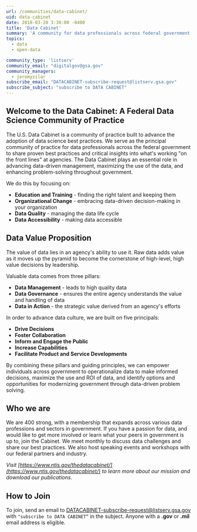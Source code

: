 ```yaml
---
url: /communities/data-cabinet/
uid: data-cabinet
date: 2018-03-28 3:30:00 -0400
title: 'Data Cabinet'
summary: 'A community for data professionals across federal government to share proven best practices and critical insights.'
topics:
  - data
  - open-data

community_type: 'listserv'
community_email: "digitalgov@gsa.gov"
community_managers:
  - jeremyzilar
subscribe_email: "DATACABINET-subscribe-request@listserv.gsa.gov"
subscribe_subject: "subscribe to DATA CABINET"
---
```


## Welcome to the Data Cabinet: A Federal Data Science Community of Practice

The U.S. Data Cabinet is a community of practice built to advance the adoption of data science best practices. We serve as the principal community of practice for data professionals across the federal government to share proven best practices and critical insights into what's working "on the front lines" at agencies. The Data Cabinet plays an essential role in advancing data-driven management, maximizing the use of the data, and enhancing problem-solving throughout government.

We do this by focusing on:

- **Education and Training** - finding the right talent and keeping them
- **Organizational Change** - embracing data-driven decision-making in your organization
- **Data Quality** - managing the data life cycle
- **Data Accessibility** - making data accessible

## Data Value Proposition

The value of data lies in an agency's ability to use it. Raw data adds value as it moves up the pyramid to become the cornerstone of high-level, high value decisions by leadership.

Valuable data comes from three pillars:

- **Data Management** - leads to high quality data
- **Data Governance** - ensures the entire agency understands the value and handling of data
- **Data in Action** - the strategic value derived from an agency's efforts

In order to advance data culture, we are built on five principals:

- **Drive Decisions**
- **Foster Collaboration**
- **Inform and Engage the Public**
- **Increase Capabilities**
- **Facilitate Product and Service Developments**

By combining these pillars and guiding principles, we can empower individuals across government to operationalize data to make informed decisions, maximize the use and ROI of data, and identify options and opportunities for modernizing government through data-driven problem solving.

## Who we are

We are 400 strong, with a membership that expands across various data professions and sectors in government. If you have a passion for data, and would like to get more involved or learn what your peers in government is up to, join the Cabinet. We meet monthly to discuss data challenges and share our best practices. We also host speaking events and workshops with our federal partners and industry.

_Visit [https://www.ntis.gov/thedatacabinet/](https://www.ntis.gov/thedatacabinet/) to learn more about our mission and download our publications._

## How to Join

To join, send an email to [DATACABINET-subscribe-request@listserv.gsa.gov](mailto:DATACABINET-subscribe-request@listserv.gsa.gov?subject=subscribe%20to%20DATA%20CABINET) with `"subscribe to DATA CABINET”` in the subject. Anyone with a **.gov** or **.mil** email address is eligible.
